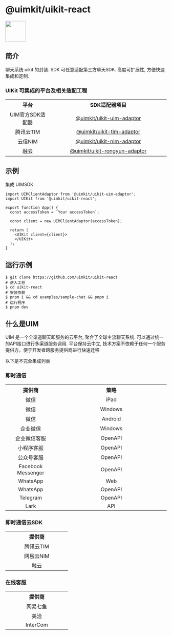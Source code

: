 # @uimkit/uikit-react

<img style="width:64px" src="https://mgmt.uimkit.chat/media/img/avatar.png"/>

## 简介
聊天系统 uikit 的封装. SDK 可任意适配第三方聊天SDK.
高度可扩展性, 方便快速集成和定制.


### UIKit 可集成的平台及相关适配工程
<table>
  <tr>
    <th width="180px" style="text-align:center">平台</th>
    <th width="500px" style="text-align:center">SDK适配器项目</th>
  </tr>
  <tr>
    <td style="text-align:center">UIM官方SDK适配器</td>
    <td style="text-align:center"><a href="">@uimkit/uikit-uim-adaptor</a></td>
  </tr>
  <tr>
    <td style="text-align:center">腾讯云TIM</td>
    <td style="text-align:center"><a href="#">@uimkit/uikit-tim-adaptor</a></td>
  </tr>
  <tr>
    <td style="text-align:center">云信NIM</td>
    <td style="text-align:center"><a href="#">@uimkit/uikit-nim-adaptor</a></td>
  </tr>
  <tr>
    <td style="text-align:center">融云</td>
    <td style="text-align:center"><a href="#">@uimkit/uikit-rongyun-adaptor</a></td>
  </tr>
</table>



## 示例
集成 UIMSDK

```tsx
import UIMClientAdaptor from '@uimkit/uikit-uim-adaptor';
import UIKit from '@uimkit/uikit-react';

export function App() {
  const accessToken = `Your accessToken`;

  const client = new UIMClientAdaptor(accessToken);
  
  return (
    <UIKit client={client}>
    </UIKit>
  );
}
```




## 运行示例
```
$ git clone https://github.com/uimkit/uikit-react
# 进入工程
$ cd uikit-react
# 安装依赖
$ pnpm i && cd examples/sample-chat && pnpm i
# 运行程序
$ pnpm dev
```


## 什么是UIM
UIM 是一个全渠道聊天即服务的云平台, 聚合了全球主流聊天系统. 可以通过统一的API接口进行多渠道服务调用.
平台保持云中立, 技术方案不依赖于任何一个服务提供方，便于开发者跨服务提供商进行快速迁移

以下是不完全集成列表
### 即时通信
<table>
  <tr>
    <th width="180px" style="text-align:center">提供商</th>
    <th width="500px" style="text-align:center">策略</th>
  </tr>
  <tr>
    <td style="text-align:center">微信</td>
    <td style="text-align:center">iPad</td>
  </tr>
  <tr>
    <td style="text-align:center">微信</td>
    <td style="text-align:center">Windows</td>
  </tr>
  <tr>
    <td style="text-align:center">微信</td>
    <td style="text-align:center">Android</td>
  </tr>
  <tr>
    <td style="text-align:center">企业微信</td>
    <td style="text-align:center">Windows</td>
  </tr>
  <tr>
    <td style="text-align:center">企业微信客服</td>
    <td style="text-align:center">OpenAPI</td>
  </tr>
  <tr>
    <td style="text-align:center">小程序客服</td>
    <td style="text-align:center">OpenAPI</td>
  </tr>
  <tr>
    <td style="text-align:center">公众号客服</td>
    <td style="text-align:center">OpenAPI</td>
  </tr>
  <tr>
    <td style="text-align:center">Facebook Messenger</td>
    <td style="text-align:center">OpenAPI</td>
  </tr>
  <tr>
    <td style="text-align:center">WhatsApp</td>
    <td style="text-align:center">Web</td>
  </tr>
  <tr>
    <td style="text-align:center">WhatsApp</td>
    <td style="text-align:center">OpenAPI</td>
  </tr>
  <tr>
    <td style="text-align:center">Telegram</td>
    <td style="text-align:center">OpenAPI</td>
  </tr>
  <tr>
    <td style="text-align:center">Lark</td>
    <td style="text-align:center">API</td>
  </tr>
</table>


### 即时通信云SDK
<table>
  <tr>
    <th width="180px" style="text-align:center">提供商</th>
  </tr>
  <tr>
    <td style="text-align:center">腾讯云TIM</td>
  </tr>
  <tr>
    <td style="text-align:center">网易云NIM</td>
  </tr>
  <tr>
    <td style="text-align:center">融云</td>
  </tr>
</table>

### 在线客服
<table>
  <tr>
    <th width="180px" style="text-align:center">提供商</th>
  </tr>
  <tr>
    <td style="text-align:center">网易七鱼</td>
  </tr>
  <tr>
    <td style="text-align:center">美洽</td>
  </tr>
  <tr>
    <td style="text-align:center">InterCom</td>
  </tr>
</table>